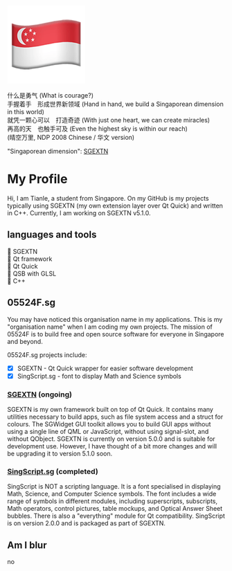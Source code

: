 ![image of Singapore flag emoji](./flagemoji.png)

什么是勇气 (What is courage?) <br>
手握着手　形成世界新领域 (Hand in hand, we build a Singaporean dimension in this world) <br>
就凭一颗心可以　打造奇迹 (With just one heart, we can create miracles) <br>
再高的天　也触手可及 (Even the highest sky is within our reach) <br>
(晴空万里, NDP 2008 Chinese / 华文 version)

"Singaporean dimension": [SGEXTN](https://github.com/InfinityIntegral/SGEXTN)

# My Profile

Hi, I am Tianle, a student from Singapore. On my GitHub is my projects typically using SGEXTN (my own extension layer over Qt Quick) and written in C++. Currently, I am working on SGEXTN v5.1.0.

## languages and tools

💖 SGEXTN<br>
💚 Qt framework<br>
💚 Qt Quick<br>
💚 QSB with GLSL<br>
💙 C++

## 05524F.sg

You may have noticed this organisation name in my applications. This is my "organisation name" when I am coding my own projects. The mission of 05524F is to build free and open source software for everyone in Singapore and beyond.

05524F.sg projects include:<br>
- [x] SGEXTN - Qt Quick wrapper for easier software development<br>
- [x] SingScript.sg - font to display Math and Science symbols

### [SGEXTN](https://github.com/InfinityIntegral/SGEXTN) (ongoing)

SGEXTN is my own framework built on top of Qt Quick. It contains many utilities necessary to build apps, such as file system access and a struct for colours. The SGWidget GUI toolkit allows you to build GUI apps without using a single line of QML or JavaScript, without using signal-slot, and without QObject. SGEXTN is currently on version 5.0.0 and is suitable for development use. However, I have thought of a bit more changes and will be upgrading it to version 5.1.0 soon.

### [SingScript.sg](https://github.com/InfinityIntegral/SingScript.sg) (completed)

SingScript is NOT a scripting language. It is a font specialised in displaying Math, Science, and Computer Science symbols. The font includes a wide range of symbols in different modules, including superscripts, subscripts, Math operators, control pictures, table mockups, and Optical Answer Sheet bubbles. There is also a "everything" module for Qt compatibility. SingScript is on version 2.0.0 and is packaged as part of SGEXTN.

## Am I blur

no
